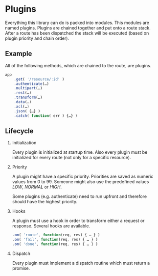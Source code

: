 # Plugins

Everything this library can do is packed into modules. This modules are named
plugins. Plugins are chained together and put onto a route stack. After a route
has been dispatched the stack will be executed (based on plugin priority and
chain order).

## Example

All of the following methods, which are chained to the route, are plugins.

```js
app
    .get( '/resource/:id' )
    .authenticate(…)
    .multipart(…)
    .rest(…)
    .transform(…)
    .data(…)
    .acl(…)
    .json( {…} )
    .catch( function( err ) {…} )
```

## Lifecycle

1. Initialization

    Every plugin is initialized at startup time. Also every plugin must be
    initialized for every route (not only for a specific resource).

2. Priority

    A plugin might have a specific priority. Priorities are saved as numeric values
    from 0 to 99. Someone might also use the predefined values *LOW*, *NORMAL* or
    *HIGH*.

    Some plugins (e.g. authenticate) need to run upfront and therefore should have
    the highest priority.

3. Hooks

    A plugin must use a hook in order to transform either a request or response.
    Several hooks are available.

    ```js
    .on( 'route', function(req, res) { … } )
    .on( 'fail', function(req, res) { … } )
    .on( 'done', function(req, res) { … } )
    ```
4. Dispatch

    Every plugin must implement a dispatch routine which must return a promise.
